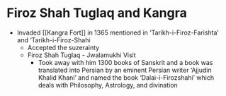 # Firoz Shah Tuglaq and Kangra
* Invaded [[Kangra Fort]] in 1365 mentioned in ‘Tarikh-i-Firoz-Farishta’ and ‘Tarikh-i-Firoz-Shahi
	* Accepted the suzerainty
	* Firoz Shah Tuglaq - Jwalamukhi Visit
		* Took away with him 1300 books of Sanskrit and a book was translated into Persian by an eminent Persian writer ‘Ajjudin Khalid Khani’ and named the book ‘Dalai-i-Firozshahi’ which deals with Philosophy, Astrology, and divination